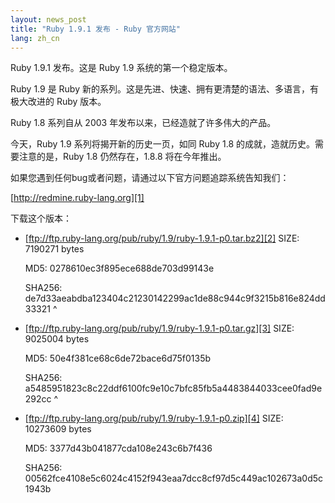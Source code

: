 ```yaml
---
layout: news_post
title: "Ruby 1.9.1 发布 - Ruby 官方网站"
lang: zh_cn
---
```


Ruby 1.9.1 发布。这是 Ruby 1.9 系统的第一个稳定版本。

Ruby 1.9 是 Ruby 新的系列。这是先进、快速、拥有更清楚的语法、多语言，有极大改进的 Ruby 版本。

Ruby 1.8 系列自从 2003 年发布以来，已经造就了许多伟大的产品。

今天，Ruby 1.9 系列将揭开新的历史一页，如同 Ruby 1.8 的成就，造就历史。需要注意的是，Ruby 1.8 仍然存在，1.8.8
将在今年推出。

如果您遇到任何bug或者问题，请通过以下官方问题追踪系统告知我们：

[http://redmine.ruby-lang.org][1]

下载这个版本：

* [ftp://ftp.ruby-lang.org/pub/ruby/1.9/ruby-1.9.1-p0.tar.bz2][2]
  SIZE: 7190271 bytes
  
  MD5: 0278610ec3f895ece688de703d99143e
  
  SHA256:
  de7d33aeabdba123404c21230142299ac1de88c944c9f3215b816e824dd33321
^

* [ftp://ftp.ruby-lang.org/pub/ruby/1.9/ruby-1.9.1-p0.tar.gz][3]
  SIZE: 9025004 bytes
  
  MD5: 50e4f381ce68c6de72bace6d75f0135b
  
  SHA256:
  a5485951823c8c22ddf6100fc9e10c7bfc85fb5a4483844033cee0fad9e292cc
^

* [ftp://ftp.ruby-lang.org/pub/ruby/1.9/ruby-1.9.1-p0.zip][4]
  SIZE: 10273609 bytes
  
  MD5: 3377d43b041877cda108e243c6b7f436
  
  SHA256:
  00562fce4108e5c6024c4152f943eaa7dcc8cf97d5c449ac102673a0d5c1943b



[1]: http://redmine.ruby-lang.org 
[2]: ftp://ftp.ruby-lang.org/pub/ruby/1.9/ruby-1.9.1-p0.tar.bz2 
[3]: ftp://ftp.ruby-lang.org/pub/ruby/1.9/ruby-1.9.1-p0.tar.gz 
[4]: ftp://ftp.ruby-lang.org/pub/ruby/1.9/ruby-1.9.1-p0.zip 
